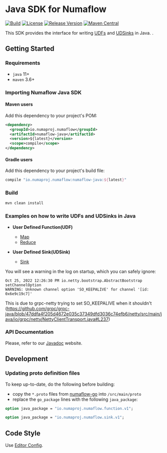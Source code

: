 # Java SDK for Numaflow

[![Build](https://github.com/numaproj/numaflow-java/actions/workflows/ci.yaml/badge.svg?branch=main)](https://github.com/numaproj/numaflow-java/actions/workflows/ci.yaml)
[![License](https://img.shields.io/badge/License-Apache%202.0-blue.svg)](LICENSE)
[![Release Version](https://img.shields.io/github/v/release/numaproj/numaflow-java?label=numaflow-java)](https://github.com/numaproj/numaflow-java/releases/latest)
[![Maven Central](https://img.shields.io/maven-central/v/io.numaproj.numaflow/numaflow-java.svg?label=Maven%20Central)](https://central.sonatype.com/search?q=numaflow+java&smo=true)

This SDK provides the interface for
writing [UDFs](https://numaflow.numaproj.io/user-guide/user-defined-functions/user-defined-functions/)
and [UDSinks](https://numaflow.numaproj.io/user-guide/sinks/user-defined-sinks/) in Java.
.
## Getting Started

### Requirements

* `java` 11+
* `maven` 3.6+

### Importing Numaflow Java SDK

#### Maven users

Add this dependency to your project's POM:
```xml
<dependency>
  <groupId>io.numaproj.numaflow</groupId>
  <artifactId>numaflow-java</artifactId>
  <version>${latest}</version>
  <scope>compile</scope>
</dependency>
```

#### Gradle users

Add this dependency to your project's build file:

```groovy
compile "io.numaproj.numaflow:numaflow-java:${latest}"
```

### Build

```bash
mvn clean install
```

### Examples on how to write UDFs and UDSinks in Java

* **User Defined Function(UDF)**
    * [Map](src/main/java/io/numaproj/numaflow/examples/function/map)
    * [Reduce](src/main/java/io/numaproj/numaflow/examples/function/reduce)

* **User Defined Sink(UDSink)**
    * [Sink](src/main/java/io/numaproj/numaflow/examples/sink/simple)


You will see a warning in the log on startup, which you can safely ignore:

```
Oct 25, 2022 12:26:30 PM io.netty.bootstrap.AbstractBootstrap setChannelOption
WARNING: Unknown channel option 'SO_KEEPALIVE' for channel '[id: 0x6e9c19c7]'
```

This is due to grpc-netty trying to set SO_KEEPALIVE when it
shouldn't (https://github.com/grpc/grpc-java/blob/47ddfa4f205d4672e035c37349dfd3036c74efb6/netty/src/main/java/io/grpc/netty/NettyClientTransport.java#L237)

### API Documentation

Please, refer to our [Javadoc](https://javadoc.io/doc/io.numaproj.numaflow/numaflow-java/latest/index.html) website.

## Development

### Updating proto definition files

To keep up-to-date, do the following before building:

* copy the `*.proto` files
  from [numaflow-go](https://github.com/numaproj/numaflow-go/tree/main/pkg/apis/proto)
  into `/src/main/proto`
* replace the `go_package` lines with the following `java_package`:

```protobuf
option java_package = "io.numaproj.numaflow.function.v1";
```

```protobuf
option java_package = "io.numaproj.numaflow.sink.v1";
```

## Code Style

Use [Editor Config](https://www.jetbrains.com/help/idea/editorconfig.html). 
